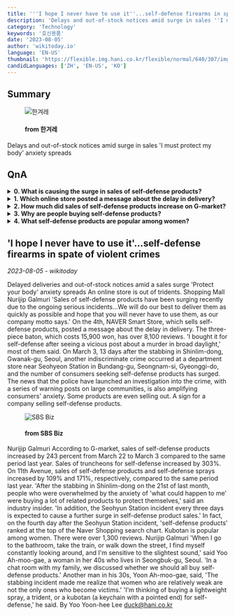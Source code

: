 ```yaml
---
title: '''I hope I never have to use it''...self-defense firearms in spate of violent crimes'
description: 'Delays and out-of-stock notices amid surge in sales ''I must protect my body'' anxiety spreads'
category: 'Technology'
keywords: '호신용품'
date: '2023-08-05'
author: 'wikitoday.io'
language: 'EN-US'
thumbnail: 'https://flexible.img.hani.co.kr/flexible/normal/640/307/imgdb/original/2023/0804/20230804502176.jpg'
candidLanguages: ['ZH', 'EN-US', 'KO']
---
```


## Summary



<figure>
    <img src="https://flexible.img.hani.co.kr/flexible/normal/640/307/imgdb/original/2023/0804/20230804502176.jpg" alt="한겨레" />
    <figcaption>
        <h4> from 한겨레</h4>
    </figcaption>
</figure>


Delays and out-of-stock notices amid surge in sales 'I must protect my body' anxiety spreads


## QnA


<details>
    <summary><b>0. What is causing the surge in sales of self-defense products?</b></summary>
    The surge in sales of self-defense products is being caused by ongoing serious incidents and the anxiety of individuals wanting to protect themselves.
</details>

<details>
    <summary><b>1. Which online store posted a message about the delay in delivery?</b></summary>
    NAVER Smart Store, which sells self-defense products, posted a message about the delay in delivery.
</details>

<details>
    <summary><b>2. How much did sales of self-defense products increase on G-market?</b></summary>
    Sales of self-defense products on G-market increased by 243 percent from March 22 to March 3 compared to the same period last year.
</details>

<details>
    <summary><b>3. Why are people buying self-defense products?</b></summary>
    People are buying self-defense products due to the anxiety of potential harm and the need to protect themselves.
</details>

<details>
    <summary><b>4. What self-defense products are popular among women?</b></summary>
    Kubotan, a keychain with a pointed end, is popular among women for self-defense.
</details>



## 'I hope I never have to use it'...self-defense firearms in spate of violent crimes

_2023-08-05 - wikitoday_

Delayed deliveries and out-of-stock notices amid a sales surge 'Protect your body' anxiety spreads An online store is out of tridents. Shopping Mall Nurijip Galmuri 'Sales of self-defense products have been surging recently due to the ongoing serious incidents...We will do our best to deliver them as quickly as possible and hope that you will never have to use them, as our company motto says.' On the 4th, NAVER Smart Store, which sells self-defense products, posted a message about the delay in delivery. The three-piece baton, which costs 15,900 won, has over 8,100 reviews. 'I bought it for self-defense after seeing a vicious post about a murder in broad daylight,' most of them said. On March 3, 13 days after the stabbing in Shinlim-dong, Gwanak-gu, Seoul, another indiscriminate crime occurred at a department store near Seohyeon Station in Bundang-gu, Seongnam-si, Gyeonggi-do, and the number of consumers seeking self-defense products has surged. The news that the police have launched an investigation into the crime, with a series of warning posts on large communities, is also amplifying consumers' anxiety. Some products are even selling out. A sign for a company selling self-defense products.


<figure>
    <img src="https://img.biz.sbs.co.kr/upload/2023/08/04/ixf1691116949643.jpg" alt="SBS Biz" />
    <figcaption>
        <h4> from SBS Biz</h4>
    </figcaption>
</figure>


Nurijip Galmuri According to G-market, sales of self-defense products increased by 243 percent from March 22 to March 3 compared to the same period last year. Sales of truncheons for self-defense increased by 303%. On 11th Avenue, sales of self-defense products and self-defense sprays increased by 109% and 171%, respectively, compared to the same period last year. 'After the stabbing in Shinlim-dong on the 21st of last month, people who were overwhelmed by the anxiety of 'what could happen to me' were buying a lot of related products to protect themselves,' said an industry insider. 'In addition, the Seohyun Station incident every three days is expected to cause a further surge in self-defense product sales.' In fact, on the fourth day after the Seohyun Station incident, 'self-defense products' ranked at the top of the Naver Shopping search chart. Kubotan is popular among women. There were over 1,300 reviews. Nurijip Galmuri 'When I go to the bathroom, take the train, or walk down the street, I find myself constantly looking around, and I'm sensitive to the slightest sound,' said Yoo Ah-moo-gae, a woman in her 40s who lives in Seongbuk-gu, Seoul. 'In a chat room with my family, we discussed whether we should all buy self-defense products.' Another man in his 30s, Yoon Ah-moo-gae, said, 'The stabbing incident made me realize that women who are relatively weak are not the only ones who become victims.' 'I'm thinking of buying a lightweight spray, a trident, or a kubotan (a keychain with a pointed end) for self-defense,' he said. By Yoo Yoon-hee Lee duck@hani.co.kr
